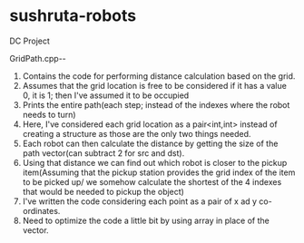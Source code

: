 # sushruta-robots
DC Project

GridPath.cpp-- 
1. Contains the code for performing distance calculation based on the grid.
2. Assumes that the grid location is free to be considered if it has a value 0, it is 1; then I've assumed it to be occupied
3. Prints the entire path(each step; instead of the indexes where the robot needs to turn)
4. Here, I've considered each grid location as a pair<int,int> instead of creating a structure as those are the only two things needed.
5. Each robot can then calculate the distance by getting the size of the path vector(can subtract 2 for src and dst).
6. Using that distance we can find out which robot is closer to the pickup item(Assuming that the pickup station provides the grid index of the item to be picked up/ we somehow calculate the shortest of the 4 indexes that would be needed to pickup the object)
7. I've written the code considering each point as a pair of x ad y co-ordinates.
8. Need to optimize the code a little bit by using  array in place of the vector. 


